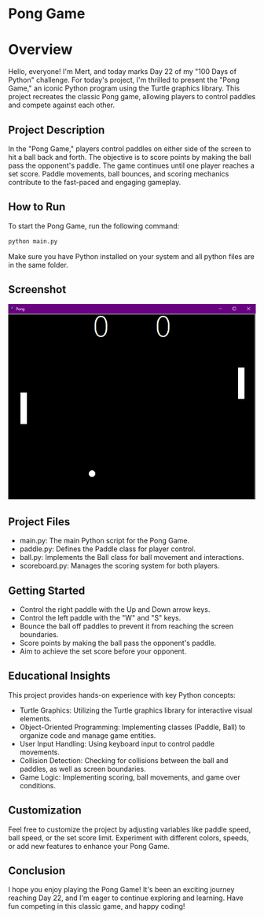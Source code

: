 # Pong Game
# Overview
Hello, everyone! I'm Mert, and today marks Day 22 of my "100 Days of Python" challenge. For today's project, I'm thrilled to present the "Pong Game," an iconic Python program using the Turtle graphics library. This project recreates the classic Pong game, allowing players to control paddles and compete against each other.

## Project Description
In the "Pong Game," players control paddles on either side of the screen to hit a ball back and forth. The objective is to score points by making the ball pass the opponent's paddle. The game continues until one player reaches a set score. Paddle movements, ball bounces, and scoring mechanics contribute to the fast-paced and engaging gameplay.


## How to Run
To start the Pong Game, run the following command:

```bash
python main.py
```
Make sure you have Python installed on your system and all python files are in the same folder.

## Screenshot

![pong_game](game_screenshot.png)

## Project Files
* main.py: The main Python script for the Pong Game.
* paddle.py: Defines the Paddle class for player control.
* ball.py: Implements the Ball class for ball movement and interactions.
* scoreboard.py: Manages the scoring system for both players.

## Getting Started
* Control the right paddle with the Up and Down arrow keys.
* Control the left paddle with the "W" and "S" keys.
* Bounce the ball off paddles to prevent it from reaching the screen boundaries.
* Score points by making the ball pass the opponent's paddle.
* Aim to achieve the set score before your opponent.
  
## Educational Insights
This project provides hands-on experience with key Python concepts:

* Turtle Graphics: Utilizing the Turtle graphics library for interactive visual elements.
* Object-Oriented Programming: Implementing classes (Paddle, Ball) to organize code and manage game entities.
* User Input Handling: Using keyboard input to control paddle movements.
* Collision Detection: Checking for collisions between the ball and paddles, as well as screen boundaries.
* Game Logic: Implementing scoring, ball movements, and game over conditions.
  
## Customization
Feel free to customize the project by adjusting variables like paddle speed, ball speed, or the set score limit. Experiment with different colors, speeds, or add new features to enhance your Pong Game.

## Conclusion
I hope you enjoy playing the Pong Game! It's been an exciting journey reaching Day 22, and I'm eager to continue exploring and learning. Have fun competing in this classic game, and happy coding!
